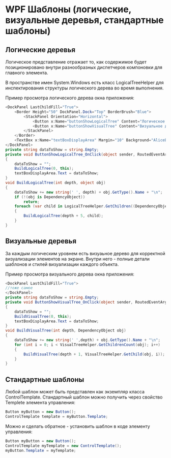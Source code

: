 # WPF Шаблоны (логические, визуальные деревья, стандартные шаблоны)







## Логические деревья

Логическое представление отражает то, как содержимое будет позиционировано внутри разнообразных диспетчеров компоновки для главного элемента.

В пространстве имен System.Windows есть класс LogicalTreeHelper для инспектирования структуры логического дерева во время выполнения.

Пример просмотра логического дерева окна приложения:
```csharp
<DockPanel LastChildFill="True">
    <Border Height="50" DockPanel.Dock="Top" BorderBrush="Blue">
        <StackPanel Orientation="Horizontal">
            <Button x:Name="buttonShowLogicalTree" Content="Логическое дерево" Margin="4" BorderBrush="Blue" Height="40" Click="ButtonShowLogicalTree_OnClick"/>
            <Button x:Name="buttonShowVisualTree" Content="Визуальное дерево" BorderBrush="Blue" Height="40" Click="ButtonShowVisualTree_OnClick"></Button>
        </StackPanel>
    </Border>
    <TextBox x:Name="textBoxDisplayArea" Margin="10" Background="AliceBlue" IsReadOnly="True" BorderBrush="Red" VerticalScrollBarVisibility="Auto" HorizontalScrollBarVisibility="Auto"/>
</DockPanel>
private string dataToShow = string.Empty;
private void ButtonShowLogicalTree_OnClick(object sender, RoutedEventArgs e)
{
    dataToShow = "";
    BuildLogicalTree(0, this);
    textBoxDisplayArea.Text = dataToShow;
}
void BuildLogicalTree(int depth, object obj)
{
    dataToShow += new string(' ', depth) + obj.GetType().Name + "\n";
    if (!(obj is DependencyObject))
        return;
    foreach (var child in LogicalTreeHelper.GetChildren((DependencyObject)obj))
    {
        BuildLogicalTree(depth + 5, child);
    }
}
```

## Визуальные деревья

За каждым логическим уровнем есть визуаьное дерево для корректной визуализации элементов на экране. Внутри него - полные детали шаблонов и стилей визуализации каждого объекта.

Пример просмотра визуального дерева окна приложения:
```csharp
<DockPanel LastChildFill="True">
//тоже самое
</DockPanel>
private string dataToShow = string.Empty;
private void ButtonShowVisualTree_OnClick(object sender, RoutedEventArgs e)
{
    dataToShow = "";
    BuildVisualTree(0, this);
    textBoxDisplayArea.Text = dataToShow;
}
void BuildVisualTree(int depth, DependencyObject obj)
{
    dataToShow += new string(' ',depth) + obj.GetType().Name + "\n";
    for (int i = 0; i < VisualTreeHelper.GetChildrenCount(obj); i++)
    {
        BuildVisualTree(depth + 1, VisualTreeHelper.GetChild(obj, i));
    }
}    
```

## Стандартные шаблоны

Любой шаблон может быть представлен как экземпляр класса ControlTemplate. Стандартный шаблон можно получить через свойство Templete элемента управления:
```csharp
Button myButton = new Button();
ControlTemplate template = myButton.Template; 
```
Можно и сделать обратное - установить шаблон в коде элементу управления:
```csharp
Button myButton = new Button();
ControlTemplate myTemplate = new ControlTemplate();
myButton.Template = myTemplate;
```














